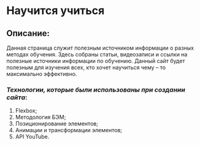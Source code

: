 # Научится учиться

## Описание:
Данная страница служит полезным источником информации о разных методах обучения. Здесь собраны статьи, видеозаписи и ссылки на полезные источники информации по обучению. Данный сайт будет полезным для изучения всех, кто хочет научиться чему – то максимально эффективно.



### *Технологии, которые были использованы при создании сайта*:
1. Flexbox;
2. Методология БЭМ;
3. Позиционирование элементов;
4. Анимации и трансформации элементов;
5. API YouTube.
